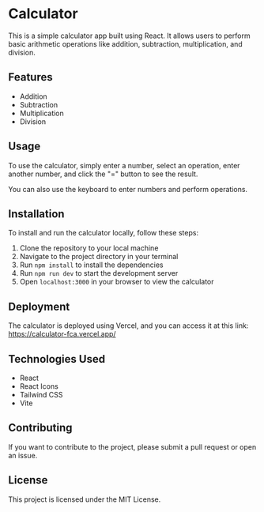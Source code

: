 # Calculator

This is a simple calculator app built using React. It allows users to perform basic arithmetic operations like addition, subtraction, multiplication, and division.

## Features

- Addition
- Subtraction
- Multiplication
- Division

## Usage

To use the calculator, simply enter a number, select an operation, enter another number, and click the "=" button to see the result.

You can also use the keyboard to enter numbers and perform operations.

## Installation

To install and run the calculator locally, follow these steps:

1. Clone the repository to your local machine
2. Navigate to the project directory in your terminal
3. Run `npm install` to install the dependencies
4. Run `npm run dev` to start the development server
5. Open `localhost:3000` in your browser to view the calculator

## Deployment

The calculator is deployed using Vercel, and you can access it at this link: https://calculator-fca.vercel.app/

## Technologies Used

- React
- React Icons
- Tailwind CSS
- Vite

## Contributing

If you want to contribute to the project, please submit a pull request or open an issue.

## License

This project is licensed under the MIT License.
